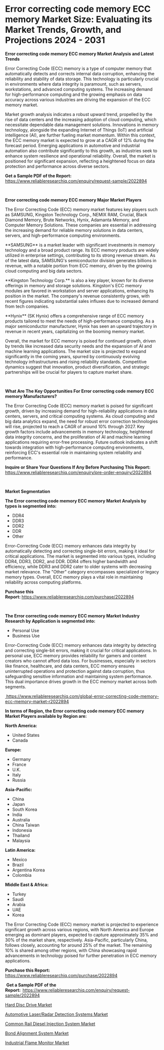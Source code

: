 <p><h1>Error correcting code memory ECC memory Market Size: Evaluating its Market Trends, Growth, and Projections 2024 - 2031</h1></p><p><strong>Error correcting code memory ECC memory Market Analysis and Latest Trends</strong></p>
<p><p>Error Correcting Code (ECC) memory is a type of computer memory that automatically detects and corrects internal data corruption, enhancing the reliability and stability of data storage. This technology is particularly crucial in environments where data integrity is paramount, such as servers, workstations, and advanced computing systems. The increasing demand for high-performance computing and the growing emphasis on data accuracy across various industries are driving the expansion of the ECC memory market.</p><p>Market growth analysis indicates a robust upward trend, propelled by the rise of data centers and the increasing adoption of cloud computing, which necessitate dependable data management solutions. Innovations in memory technology, alongside the expanding Internet of Things (IoT) and artificial intelligence (AI), are further fueling market momentum. Within this context, the ECC memory market is expected to grow at a CAGR of 12% during the forecast period. Emerging applications in automotive and industrial automation also contribute significantly to this growth, as industries seek to enhance system resilience and operational reliability. Overall, the market is positioned for significant expansion, reflecting a heightened focus on data protection and performance across diverse sectors.</p></p>
<p><strong>Get a Sample PDF of the Report:&nbsp;</strong> <a href="https://www.reliableresearchiq.com/enquiry/request-sample/2022894?utm_campaign=103&utm_medium=2&utm_source=Github&utm_content=ia&utm_term=28102024&utm_id=error-correcting-code-memory-ecc-memory">https://www.reliableresearchiq.com/enquiry/request-sample/2022894</a></p>
<p>&nbsp;</p>
<p><strong>Error correcting code memory ECC memory Major Market Players</strong></p>
<p><p>The Error Correcting Code (ECC) memory market features key players such as SAMSUNG, Kingston Technology Corp., NEMIX RAM, Crucial, Black Diamond Memory, Brute Networks, Hynix, Adamanta Memory, and Computer Memory Solutions. These companies are essential in addressing the increasing demand for reliable memory solutions in data centers, servers, and high-performance computing environments.</p><p>**SAMSUNG** is a market leader with significant investments in memory technology and a broad product range. Its ECC memory products are widely utilized in enterprise settings, contributing to its strong revenue stream. As of the latest data, SAMSUNG's semiconductor division generates billions in revenue, with a notable portion from ECC memory, driven by the growing cloud computing and big data sectors.</p><p>**Kingston Technology Corp.** is also a key player, known for its diverse offerings in memory and storage solutions. Kingston's ECC memory modules are favored in workstation and server applications, enhancing its position in the market. The company's revenue consistently grows, with recent figures indicating substantial sales influxes due to increased demand from tech companies.</p><p>**Hynix** (SK Hynix) offers a comprehensive range of ECC memory products tailored to meet the needs of high-performance computing. As a major semiconductor manufacturer, Hynix has seen an upward trajectory in revenue in recent years, capitalizing on the booming memory market.</p><p>Overall, the market for ECC memory is poised for continued growth, driven by trends like increased data security needs and the expansion of AI and machine learning applications. The market size is projected to expand significantly in the coming years, spurred by continuously evolving technology infrastructures and rising reliability standards. Competitive dynamics suggest that innovation, product diversification, and strategic partnerships will be crucial for players to capture market share.</p></p>
<p>&nbsp;</p>
<p><strong>What Are The Key Opportunities For Error correcting code memory ECC memory Manufacturers?</strong></p>
<p><p>The Error Correcting Code (ECC) memory market is poised for significant growth, driven by increasing demand for high-reliability applications in data centers, servers, and critical computing systems. As cloud computing and big data analytics expand, the need for robust error correction technologies will rise, projected to reach a CAGR of around 10% through 2027. Key growth factors include advancements in memory technology, heightened data integrity concerns, and the proliferation of AI and machine learning applications requiring error-free processing. Future outlook indicates a shift towards integration with high-performance computing environments, reinforcing ECC's essential role in maintaining system reliability and performance.</p></p>
<p><strong>Inquire or Share Your Questions If Any Before Purchasing This Report:</strong> <a href="https://www.reliableresearchiq.com/enquiry/pre-order-enquiry/2022894?utm_campaign=103&utm_medium=2&utm_source=Github&utm_content=ia&utm_term=28102024&utm_id=error-correcting-code-memory-ecc-memory">https://www.reliableresearchiq.com/enquiry/pre-order-enquiry/2022894</a></p>
<p>&nbsp;</p>
<p><strong>Market Segmentation</strong></p>
<p><strong>The Error correcting code memory ECC memory Market Analysis by types is segmented into:</strong></p>
<p><ul><li>DDR4</li><li>DDR3</li><li>DDR2</li><li>DDR</li><li>Other</li></ul></p>
<p><p>Error-Correcting Code (ECC) memory enhances data integrity by automatically detecting and correcting single-bit errors, making it ideal for critical applications. The market is segmented into various types, including DDR4, DDR3, DDR2, and DDR. DDR4 offers higher bandwidth and efficiency, while DDR3 and DDR2 cater to older systems with decreasing market relevance. The "Other" category encompasses specialized or legacy memory types. Overall, ECC memory plays a vital role in maintaining reliability across computing platforms.</p></p>
<p><strong>Purchase this Report:&nbsp;</strong><a href="https://www.reliableresearchiq.com/purchase/2022894?utm_campaign=103&utm_medium=2&utm_source=Github&utm_content=ia&utm_term=28102024&utm_id=error-correcting-code-memory-ecc-memory">https://www.reliableresearchiq.com/purchase/2022894</a></p>
<p>&nbsp;</p>
<p><strong>The Error correcting code memory ECC memory Market Industry Research by Application is segmented into:</strong></p>
<p><ul><li>Personal Use</li><li>Business Use</li></ul></p>
<p><p>Error-Correcting Code (ECC) memory enhances data integrity by detecting and correcting single-bit errors, making it crucial for critical applications. In personal use, ECC memory provides reliability for gamers and content creators who cannot afford data loss. For businesses, especially in sectors like finance, healthcare, and data centers, ECC memory ensures uninterrupted operations and protection against data corruption, thus safeguarding sensitive information and maintaining system performance. This dual importance drives growth in the ECC memory market across both segments.</p></p>
<p><a href="https://www.reliableresearchiq.com/global-error-correcting-code-memory-ecc-memory-market-r2022894?utm_campaign=103&utm_medium=2&utm_source=Github&utm_content=ia&utm_term=28102024&utm_id=error-correcting-code-memory-ecc-memory">&nbsp;https://www.reliableresearchiq.com/global-error-correcting-code-memory-ecc-memory-market-r2022894</a></p>
<p><strong>In terms of Region, the Error correcting code memory ECC memory Market Players available by Region are:</strong></p>
<p>
    <p> <strong> North America: </strong>
        <ul>
            <li>United States</li>
            <li>Canada</li>
        </ul>
        </p> 
    <p> <strong> Europe: </strong>
        <ul>
            <li>Germany</li>
            <li>France</li>
            <li>U.K.</li>
            <li>Italy</li>
            <li>Russia</li>
        </ul>
        </p> 
    <p> <strong> Asia-Pacific: </strong>
        <ul>
            <li>China</li>
            <li>Japan</li>
            <li>South Korea</li>
            <li>India</li>
            <li>Australia</li>
            <li>China Taiwan</li>
            <li>Indonesia</li>
            <li>Thailand</li>
            <li>Malaysia</li>
        </ul>
        </p> 
    <p> <strong> Latin America: </strong>
        <ul>
            <li>Mexico</li>
            <li>Brazil</li>
            <li>Argentina Korea</li>
            <li>Colombia</li>
        </ul>
        </p> 
    <p> <strong> Middle East & Africa: </strong>
        <ul>
            <li>Turkey</li>
            <li>Saudi</li>
            <li>Arabia</li>
            <li>UAE</li>
            <li>Korea</li>
        </ul>
    </p>
    </p>
<p><p>The Error Correcting Code (ECC) memory market is projected to experience significant growth across various regions, with North America and Europe emerging as dominant players, expected to capture approximately 35% and 30% of the market share, respectively. Asia-Pacific, particularly China, follows closely, accounting for around 25% of the market. The remaining 10% is shared among other regions, with China showcasing rapid advancements in technology poised for further penetration in ECC memory applications.</p></p>
<p><strong>Purchase this Report: </strong><a href="https://www.reliableresearchiq.com/purchase/2022894?utm_campaign=103&utm_medium=2&utm_source=Github&utm_content=ia&utm_term=28102024&utm_id=error-correcting-code-memory-ecc-memory">https://www.reliableresearchiq.com/purchase/2022894</a></p>
<p>&nbsp;<strong>Get a Sample PDF of the Report:&nbsp;&nbsp;</strong><a href="https://www.reliableresearchiq.com/enquiry/request-sample/2022894?utm_campaign=103&utm_medium=2&utm_source=Github&utm_content=ia&utm_term=28102024&utm_id=error-correcting-code-memory-ecc-memory">https://www.reliableresearchiq.com/enquiry/request-sample/2022894</a></p>
<p><strong></strong></p>
<p><p><a href="https://github.com/radmanjxendrisczn/Market-Research-Report-List-1/blob/main/hard-disc-drive-market.md?utm_campaign=103&utm_medium=2&utm_source=Github&utm_content=ia&utm_term=28102024&utm_id=error-correcting-code-memory-ecc-memory">Hard Disc Drive Market</a></p><p><a href="https://www.linkedin.com/pulse/automotive-laserradar-detection-systems-market-trends-focusing-zh9yc?utm_campaign=103&utm_medium=2&utm_source=Github&utm_content=ia&utm_term=28102024&utm_id=error-correcting-code-memory-ecc-memory">Automotive Laser/Radar Detection Systems Market</a></p><p><a href="https://www.linkedin.com/pulse/emerging-common-rail-diesel-injection-system-market-opportunities-ef5sc?utm_campaign=103&utm_medium=2&utm_source=Github&utm_content=ia&utm_term=28102024&utm_id=error-correcting-code-memory-ecc-memory">Common Rail Diesel Injection System Market</a></p><p><a href="https://issuu.com/reportprime-2/docs/bond-alignment-system-market-size-2_edb4a1debe2fa8?utm_campaign=103&utm_medium=2&utm_source=Github&utm_content=ia&utm_term=28102024&utm_id=error-correcting-code-memory-ecc-memory">Bond Alignment System Market</a></p><p><a href="https://issuu.com/reportprime-2/docs/industrial-flame-monitor-market-siz_9119be057fe164?utm_campaign=103&utm_medium=2&utm_source=Github&utm_content=ia&utm_term=28102024&utm_id=error-correcting-code-memory-ecc-memory">Industrial Flame Monitor Market</a></p></p>